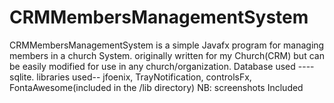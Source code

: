# CRMMembersManagementSystem
CRMMembersManagementSystem is a simple Javafx program for managing members in a church System.
originally written for my Church(CRM) but can be easily modified for use in any church/organization.
Database used ---- sqlite.
libraries used-- jfoenix, TrayNotification, controlsFx, FontaAwesome(included in the /lib directory)
NB: screenshots Included


